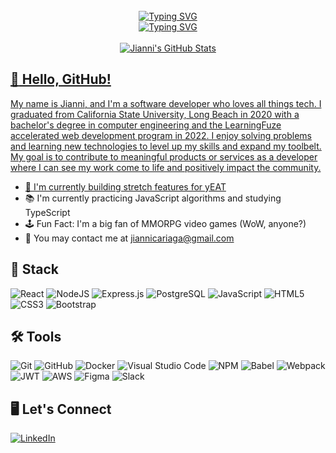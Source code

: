 <div align="center">
  <br />
  <a href="https://git.io/typing-svg"><img src="https://readme-typing-svg.demolab.com?font=Fira+Code&weight=600&size=36&duration=1&pause=10000&color=58A6FF&center=true&vCenter=true&width=435&height=55&lines=Jianni+Cariaga" alt="Typing SVG" />
  <br />
  <a href="https://git.io/typing-svg"><img src="https://readme-typing-svg.demolab.com?font=Fira+Code&size=24&duration=2500&pause=1000&color=58A6FF&center=true&vCenter=true&width=435&height=50&lines=Software+Developer" alt="Typing SVG" />
  <br /><br />
  <img src="https://github-readme-stats.vercel.app/api?username=jiannicariaga&theme=github_dark&hide=stars,contribs&card_width=400px&custom_title=Jianni's%20GitHub%20Stats" alt="Jianni's GitHub Stats" />
</div>

## :speech_balloon: Hello, GitHub!
My name is Jianni, and I'm a software developer who loves all things tech. I graduated from California State University, Long Beach in 2020 with a bachelor's degree in computer engineering and the LearningFuze accelerated web development program in 2022. I enjoy solving problems and learning new technologies to level up my skills and expand my toolbelt. My goal is to contribute to meaningful products or services as a developer where I can see my work come to life and positively impact the community.

- 🧱 I'm currently building stretch features for [yEAT](https://github.com/jiannicariaga/yeat)
- 📚 I'm currently practicing JavaScript algorithms and studying TypeScript
- 🕹️ Fun Fact: I'm a big fan of MMORPG video games (WoW, anyone?)
- 📨 You may contact me at [jiannicariaga@gmail.com](mailto:jiannicariaga@gmail.com)

## 🥞 Stack
![React](https://img.shields.io/badge/react-%2320232a.svg?style=for-the-badge&logo=react&logoColor=%2361DAFB)
![NodeJS](https://img.shields.io/badge/node.js-6DA55F?style=for-the-badge&logo=node.js&logoColor=white)
![Express.js](https://img.shields.io/badge/express.js-%23404d59.svg?style=for-the-badge&logo=express&logoColor=%2361DAFB)
![PostgreSQL](https://img.shields.io/badge/postgresql-%23316192.svg?style=for-the-badge&logo=postgresql&logoColor=white)
![JavaScript](https://img.shields.io/badge/javascript-%23323330.svg?style=for-the-badge&logo=javascript&logoColor=%23F7DF1E)
![HTML5](https://img.shields.io/badge/html5-%23E34F26.svg?style=for-the-badge&logo=html5&logoColor=white)
![CSS3](https://img.shields.io/badge/css3-%231572B6.svg?style=for-the-badge&logo=css3&logoColor=white)
![Bootstrap](https://img.shields.io/badge/bootstrap-%23563D7C.svg?style=for-the-badge&logo=bootstrap&logoColor=white)

## 🛠️ Tools
![Git](https://img.shields.io/badge/git-%23F05033.svg?style=for-the-badge&logo=git&logoColor=white)
![GitHub](https://img.shields.io/badge/github-%23121011.svg?style=for-the-badge&logo=github&logoColor=white)
![Docker](https://img.shields.io/badge/docker-%230db7ed.svg?style=for-the-badge&logo=docker&logoColor=white)
![Visual Studio Code](https://img.shields.io/badge/Visual%20Studio%20Code-0078d7.svg?style=for-the-badge&logo=visual-studio-code&logoColor=white)
![NPM](https://img.shields.io/badge/NPM-%23000000.svg?style=for-the-badge&logo=npm&logoColor=white)
![Babel](https://img.shields.io/badge/Babel-F9DC3e?style=for-the-badge&logo=babel&logoColor=black)
![Webpack](https://img.shields.io/badge/webpack-%238DD6F9.svg?style=for-the-badge&logo=webpack&logoColor=black)
![JWT](https://img.shields.io/badge/JWT-black?style=for-the-badge&logo=JSON%20web%20tokens)
![AWS](https://img.shields.io/badge/AWS-%23FF9900.svg?style=for-the-badge&logo=amazon-aws&logoColor=white)
![Figma](https://img.shields.io/badge/figma-%23F24E1E.svg?style=for-the-badge&logo=figma&logoColor=white)
![Slack](https://img.shields.io/badge/Slack-4A154B?style=for-the-badge&logo=slack&logoColor=white)

## 🖥️ Let's Connect
[![LinkedIn](https://img.shields.io/badge/linkedin-%230077B5.svg?style=for-the-badge&logo=linkedin&logoColor=white)](https://www.linkedin.com/in/jiannicariaga/)
